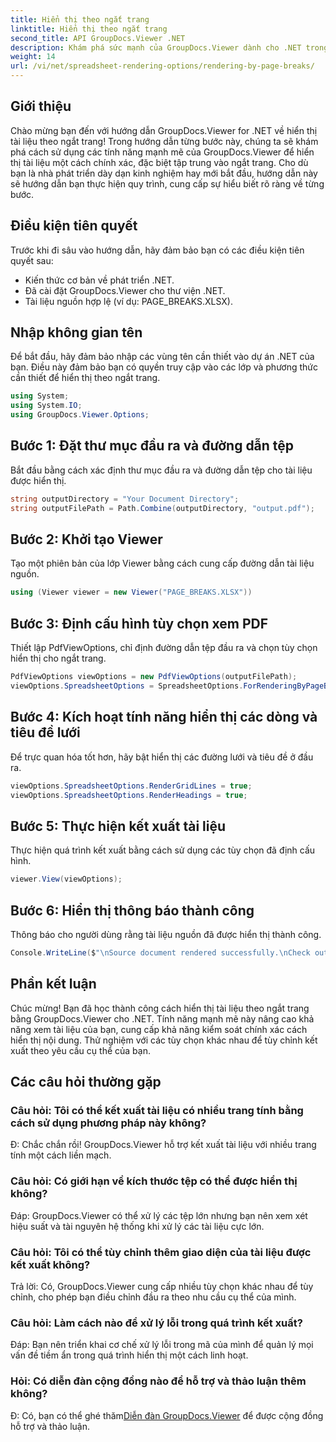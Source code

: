 ```yaml
---
title: Hiển thị theo ngắt trang
linktitle: Hiển thị theo ngắt trang
second_title: API GroupDocs.Viewer .NET
description: Khám phá sức mạnh của GroupDocs.Viewer dành cho .NET trong việc hiển thị tài liệu một cách chính xác. Hãy làm theo hướng dẫn từng bước của chúng tôi để hiển thị theo ngắt trang.
weight: 14
url: /vi/net/spreadsheet-rendering-options/rendering-by-page-breaks/
---
```

## Giới thiệu
Chào mừng bạn đến với hướng dẫn GroupDocs.Viewer for .NET về hiển thị tài liệu theo ngắt trang! Trong hướng dẫn từng bước này, chúng ta sẽ khám phá cách sử dụng các tính năng mạnh mẽ của GroupDocs.Viewer để hiển thị tài liệu một cách chính xác, đặc biệt tập trung vào ngắt trang. Cho dù bạn là nhà phát triển dày dạn kinh nghiệm hay mới bắt đầu, hướng dẫn này sẽ hướng dẫn bạn thực hiện quy trình, cung cấp sự hiểu biết rõ ràng về từng bước.
## Điều kiện tiên quyết
Trước khi đi sâu vào hướng dẫn, hãy đảm bảo bạn có các điều kiện tiên quyết sau:
- Kiến thức cơ bản về phát triển .NET.
- Đã cài đặt GroupDocs.Viewer cho thư viện .NET.
- Tài liệu nguồn hợp lệ (ví dụ: PAGE_BREAKS.XLSX).
## Nhập không gian tên
Để bắt đầu, hãy đảm bảo nhập các vùng tên cần thiết vào dự án .NET của bạn. Điều này đảm bảo bạn có quyền truy cập vào các lớp và phương thức cần thiết để hiển thị theo ngắt trang.
```csharp
using System;
using System.IO;
using GroupDocs.Viewer.Options;
```
## Bước 1: Đặt thư mục đầu ra và đường dẫn tệp
Bắt đầu bằng cách xác định thư mục đầu ra và đường dẫn tệp cho tài liệu được hiển thị.
```csharp
string outputDirectory = "Your Document Directory";
string outputFilePath = Path.Combine(outputDirectory, "output.pdf");
```
## Bước 2: Khởi tạo Viewer
Tạo một phiên bản của lớp Viewer bằng cách cung cấp đường dẫn tài liệu nguồn.
```csharp
using (Viewer viewer = new Viewer("PAGE_BREAKS.XLSX"))
```
## Bước 3: Định cấu hình tùy chọn xem PDF
Thiết lập PdfViewOptions, chỉ định đường dẫn tệp đầu ra và chọn tùy chọn hiển thị cho ngắt trang.
```csharp
PdfViewOptions viewOptions = new PdfViewOptions(outputFilePath);
viewOptions.SpreadsheetOptions = SpreadsheetOptions.ForRenderingByPageBreaks();
```
## Bước 4: Kích hoạt tính năng hiển thị các dòng và tiêu đề lưới
Để trực quan hóa tốt hơn, hãy bật hiển thị các đường lưới và tiêu đề ở đầu ra.
```csharp
viewOptions.SpreadsheetOptions.RenderGridLines = true;
viewOptions.SpreadsheetOptions.RenderHeadings = true;
```
## Bước 5: Thực hiện kết xuất tài liệu
Thực hiện quá trình kết xuất bằng cách sử dụng các tùy chọn đã định cấu hình.
```csharp
viewer.View(viewOptions);
```
## Bước 6: Hiển thị thông báo thành công
Thông báo cho người dùng rằng tài liệu nguồn đã được hiển thị thành công.
```csharp
Console.WriteLine($"\nSource document rendered successfully.\nCheck output in {outputDirectory}.");
```
## Phần kết luận
Chúc mừng! Bạn đã học thành công cách hiển thị tài liệu theo ngắt trang bằng GroupDocs.Viewer cho .NET. Tính năng mạnh mẽ này nâng cao khả năng xem tài liệu của bạn, cung cấp khả năng kiểm soát chính xác cách hiển thị nội dung. Thử nghiệm với các tùy chọn khác nhau để tùy chỉnh kết xuất theo yêu cầu cụ thể của bạn.
## Các câu hỏi thường gặp
### Câu hỏi: Tôi có thể kết xuất tài liệu có nhiều trang tính bằng cách sử dụng phương pháp này không?
Đ: Chắc chắn rồi! GroupDocs.Viewer hỗ trợ kết xuất tài liệu với nhiều trang tính một cách liền mạch.
### Câu hỏi: Có giới hạn về kích thước tệp có thể được hiển thị không?
Đáp: GroupDocs.Viewer có thể xử lý các tệp lớn nhưng bạn nên xem xét hiệu suất và tài nguyên hệ thống khi xử lý các tài liệu cực lớn.
### Câu hỏi: Tôi có thể tùy chỉnh thêm giao diện của tài liệu được kết xuất không?
Trả lời: Có, GroupDocs.Viewer cung cấp nhiều tùy chọn khác nhau để tùy chỉnh, cho phép bạn điều chỉnh đầu ra theo nhu cầu cụ thể của mình.
### Câu hỏi: Làm cách nào để xử lý lỗi trong quá trình kết xuất?
Đáp: Bạn nên triển khai cơ chế xử lý lỗi trong mã của mình để quản lý mọi vấn đề tiềm ẩn trong quá trình hiển thị một cách linh hoạt.
### Hỏi: Có diễn đàn cộng đồng nào để hỗ trợ và thảo luận thêm không?
 Đ: Có, bạn có thể ghé thăm[Diễn đàn GroupDocs.Viewer](https://forum.groupdocs.com/c/viewer/9) để được cộng đồng hỗ trợ và thảo luận.